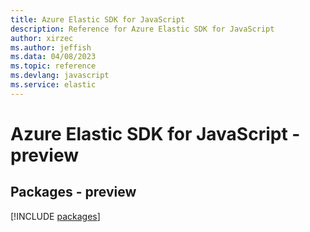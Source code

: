 ```yaml
---
title: Azure Elastic SDK for JavaScript
description: Reference for Azure Elastic SDK for JavaScript
author: xirzec
ms.author: jeffish
ms.data: 04/08/2023
ms.topic: reference
ms.devlang: javascript
ms.service: elastic
---
```

# Azure Elastic SDK for JavaScript - preview
## Packages - preview
[!INCLUDE [packages](elastic-index.md)]